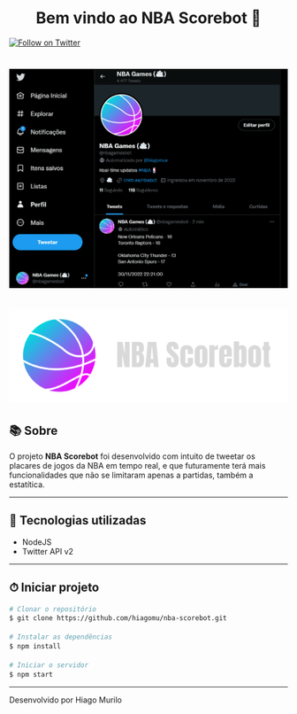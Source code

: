 <h1 align="center">Bem vindo ao NBA Scorebot 👋</h1>

[![Follow on Twitter](https://img.shields.io/twitter/follow/nbagamesbot?style=social)](https://twitter.com/nbagamesbot)

<h1 align="center">
    <img width= 800' src="./public/nba-bot.png">
</h1>

<h2 align="center">
    <img width= 1000' src="./public/scorebot-logo.png">
</h2>

## 📚 Sobre 

O projeto **NBA Scorebot** foi desenvolvido com intuito de tweetar os placares de jogos da NBA em tempo real, e que futuramente terá mais funcionalidades que não se limitaram apenas a partidas, também a estatítica.

---


## 🚀 Tecnologias utilizadas

- NodeJS
- Twitter API v2

---

## ⏱ Iniciar projeto 

```bash
# Clonar o repositório
$ git clone https://github.com/hiagomu/nba-scorebot.git

# Instalar as dependências
$ npm install

# Iniciar o servidor
$ npm start

```
---
Desenvolvido por Hiago Murilo
